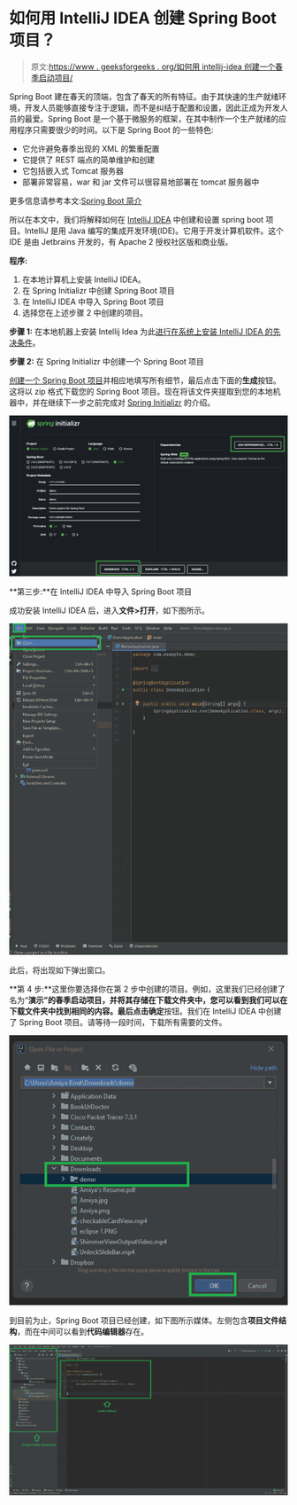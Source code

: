 # 如何用 IntelliJ IDEA 创建 Spring Boot 项目？

> 原文:[https://www . geeksforgeeks . org/如何用 intellij-idea 创建一个春季启动项目/](https://www.geeksforgeeks.org/how-to-create-a-spring-boot-project-with-intellij-idea/)

Spring Boot 建在春天的顶端，包含了春天的所有特征。由于其快速的生产就绪环境，开发人员能够直接专注于逻辑，而不是纠结于配置和设置，因此正成为开发人员的最爱。Spring Boot 是一个基于微服务的框架，在其中制作一个生产就绪的应用程序只需要很少的时间。以下是 Spring Boot 的一些特色:

*   它允许避免春季出现的 XML 的繁重配置
*   它提供了 REST 端点的简单维护和创建
*   它包括嵌入式 Tomcat 服务器
*   部署非常容易，war 和 jar 文件可以很容易地部署在 tomcat 服务器中

更多信息请参考本文:[Spring Boot 简介](https://www.geeksforgeeks.org/introduction-to-spring-boot/)

所以在本文中，我们将解释如何在 [IntelliJ IDEA](https://www.geeksforgeeks.org/step-by-step-guide-to-install-intellij-idea/) 中创建和设置 spring boot 项目。IntelliJ 是用 Java 编写的集成开发环境(IDE)。它用于开发计算机软件。这个 IDE 是由 Jetbrains 开发的，有 Apache 2 授权社区版和商业版。

**程序:**

1.  在本地计算机上安装 IntelliJ IDEA。
2.  在 Spring Initializr 中创建 Spring Boot 项目
3.  在 IntelliJ IDEA 中导入 Spring Boot 项目
4.  选择您在上述步骤 2 中创建的项目。

**步骤 1:** 在本地机器上安装 Intellij Idea 为此[进行在系统上安装 IntelliJ IDEA 的先决条件](https://www.geeksforgeeks.org/step-by-step-guide-to-install-intellij-idea/)。

**步骤 2:** 在 Spring Initializr 中创建一个 Spring Boot 项目

[创建一个 Spring Boot 项目](https://start.spring.io/)并相应地填写所有细节，最后点击下面的**生成**按钮。这将以 zip 格式下载您的 Spring Boot 项目。现在将该文件夹提取到您的本地机器中，并在继续下一步之前完成对 [Spring Initializr](https://www.geeksforgeeks.org/spring-initializr/) 的介绍。

![](img/193775ee520a5f2210969ed67833e9fa.png)

**第三步:**在 IntelliJ IDEA 中导入 Spring Boot 项目

成功安装 IntelliJ IDEA 后，进入**文件>打开**，如下图所示。

![](img/b417744de84d8f097e59cb6496c464e1.png)

此后，将出现如下弹出窗口。

**第 4 步:**这里你要选择你在第 2 步中创建的项目。例如，这里我们已经创建了名为“**演示”**的春季启动项目，并将其存储在下载文件夹中，您可以看到我们可以在下载文件夹中找到相同的内容。最后点击**确定**按钮。我们在 IntelliJ IDEA 中创建了 Spring Boot 项目。请等待一段时间，下载所有需要的文件。

![](img/0398601a9d6aada1363c7b18dbeb3561.png)

到目前为止，Spring Boot 项目已经创建，如下图所示媒体。左侧包含**项目文件结构**，而在中间可以看到**代码编辑器**存在。

![](img/fce5cfbf70ef91c01e43ee0813a945d4.png)